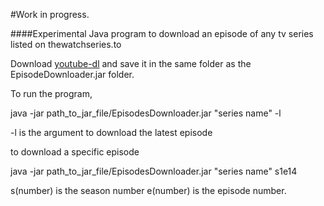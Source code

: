 #Work in progress.

####Experimental Java program to download an episode of any tv series listed on thewatchseries.to

Download [youtube-dl](https://yt-dl.org/downloads/2016.03.01/youtube-dl.exe) and save it in the same folder as the EpisodeDownloader.jar folder. 

To run the program,

java -jar path_to_jar_file/EpisodesDownloader.jar "series name" -l

-l is the argument to download the latest episode

to download a specific episode

java -jar path_to_jar_file/EpisodesDownloader.jar "series name" s1e14

s(number) is the season number e(number) is the episode number.
